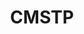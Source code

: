 ---
layout: media
title: "CMSTP"
show_blurb: true
categories: visual
blurb: "[See this project on Github](https://github.com/nwaxiomatic/color-ms-turing-patterns)"
ads: false
share: false
image:
  id: 22342127515
---